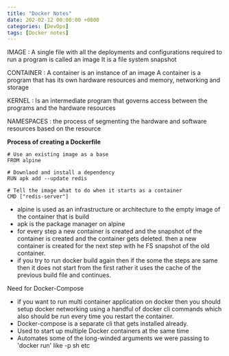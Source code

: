 ```yaml
---
title: "Docker Notes"
date: 202-02-12 00:00:00 +0800
categories: [DevOps]
tags: [Docker notes]
---  
```

IMAGE : A single file with all the deployments and configurations required to run a program is called an image
It is a file system snapshot

CONTAINER : A container is an instance of an image
A container is a program that has its own hardware resources and memory, networking and storage

KERNEL : Is an intermediate program that governs access between the programs and the hardware resources

NAMESPACES : the process of segmenting the hardware and software resources based on the resource


**Process of creating a Dockerfile**

```
# Use an existing image as a base
FROM alpine

# Downlaod and install a dependency
RUN apk add --update redis

# Tell the image what to do when it starts as a container
CMD ["redis-server"]
```

- alpine is used as an infrastructure or architecture to the empty image of the container that is build
- apk is the package manager on alpine 
- for every step a new container is created and the snapshot of the container is created and the container gets deleted. then a new container is created for the next step with he FS snapshot of the old container.
- if you try to run docker build again then if the some the steps are same then it does not start from the first rather it uses the cache of the previous build file and continues.


Need for Docker-Compose
- if you want to run multi container application on docker then you should setup docker networking using a handful of docker cli commands which also should be run every time you restart the container.
- Docker-compose is a separate cli that gets installed already.
- Used to start up multiple Docker containers at the same time
- Automates some of the long-winded arguments we were passing to 'docker run' like -p sh etc